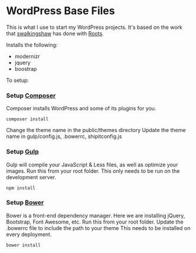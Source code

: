 # WordPress Base Files

This is what I use to start my WordPress projects. It's based on the work that [swalkingshaw](https://github.com/swalkinshaw) has done with [Roots](http://roots.io).

Installs the following:

*   modernizr
*   jquery
*   boostrap

To setup:

### Setup [Composer](https://getcomposer.org)

Composer installs WordPress and some of its plugins for you.

````
composer install
````

Change the theme name in the public/themes directory
Update the theme name in gulp/config.js, .bowerrc, shipitconfig.js

### Setup [Gulp](http://gulpjs.com/)

Gulp will compile your JavaScript & Less files, as well as optimize your images.
Run this from your root folder.
This only needs to be run on the development server.

````
npm install
````

### Setup [Bower](http://bower.io)

Bower is a front-end dependency manager. Here we are installing jQuery, Bootstrap, Font Awesome, etc.
Run this from your root folder.
Update the .bowerrc file to include the path to your theme
This needs to be installed on every deployment.

````
bower install
````
